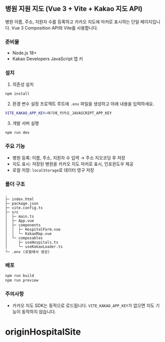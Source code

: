 ## 병원 지원 지도 (Vue 3 + Vite + Kakao 지도 API)

병원 이름, 주소, 지원자 수를 등록하고 카카오 지도에 마커로 표시하는 단일 페이지입니다. Vue 3 Composition API와 Vite를 사용합니다.

### 준비물
- Node.js 18+
- Kakao Developers JavaScript 앱 키

### 설치
1) 의존성 설치
```bash
npm install
```

2) 환경 변수 설정
프로젝트 루트에 `.env` 파일을 생성하고 아래 내용을 입력하세요.
```bash
VITE_KAKAO_APP_KEY=여기에_카카오_JAVASCRIPT_APP_KEY
```

3) 개발 서버 실행
```bash
npm run dev
```

### 주요 기능
- 병원 등록: 이름, 주소, 지원자 수 입력 → 주소 지오코딩 후 저장
- 지도 표시: 저장된 병원을 카카오 지도 마커로 표시, 인포윈도우 제공
- 로컬 저장: `localStorage`로 데이터 영구 저장

### 폴더 구조
```
.
├─ index.html
├─ package.json
├─ vite.config.ts
├─ src
│  ├─ main.ts
│  ├─ App.vue
│  ├─ components
│  │  ├─ HospitalForm.vue
│  │  └─ KakaoMap.vue
│  └─ composables
│     ├─ useHospitals.ts
│     └─ useKakaoLoader.ts
└─ .env (로컬에서 생성)
```

### 배포
```bash
npm run build
npm run preview
```

### 주의사항
- 카카오 지도 SDK는 동적으로 로드됩니다. `VITE_KAKAO_APP_KEY`가 없으면 지도 기능이 동작하지 않습니다.
# originHospitalSite
